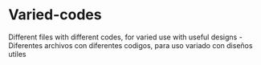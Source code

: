 # Varied-codes
Different files with different codes, for varied use with useful designs - Diferentes archivos con diferentes codigos, para uso variado con diseños utiles 
